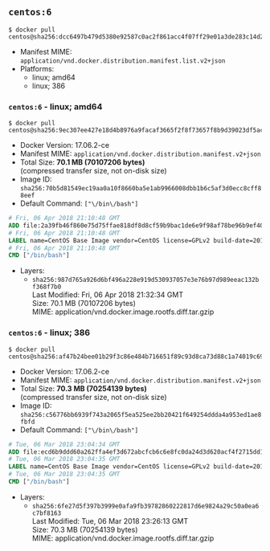 ## `centos:6`

```console
$ docker pull centos@sha256:dcc6497b479d5380e92587c0ac2f861acc4f07ff29e01a3de283c14d2c655e2c
```

-	Manifest MIME: `application/vnd.docker.distribution.manifest.list.v2+json`
-	Platforms:
	-	linux; amd64
	-	linux; 386

### `centos:6` - linux; amd64

```console
$ docker pull centos@sha256:9ec307ee427e18d4b8976a9facaf3665f2f8f73657f8b9d39023df5ac87433ff
```

-	Docker Version: 17.06.2-ce
-	Manifest MIME: `application/vnd.docker.distribution.manifest.v2+json`
-	Total Size: **70.1 MB (70107206 bytes)**  
	(compressed transfer size, not on-disk size)
-	Image ID: `sha256:70b5d81549ec19aa0a10f8660ba5e1ab9966008dbb1b6c5af3d0ecc8cff88eef`
-	Default Command: `["\/bin\/bash"]`

```dockerfile
# Fri, 06 Apr 2018 21:10:48 GMT
ADD file:2a39fb46f860e75d75ffae818df8d8cf59b9bac1de6e9f98af78be96b9ef40cb in / 
# Fri, 06 Apr 2018 21:10:48 GMT
LABEL name=CentOS Base Image vendor=CentOS license=GPLv2 build-date=20180402
# Fri, 06 Apr 2018 21:10:48 GMT
CMD ["/bin/bash"]
```

-	Layers:
	-	`sha256:987d765a926d6bf496a228e919d530937057e3e76b97d989eeac132bf368f7b0`  
		Last Modified: Fri, 06 Apr 2018 21:32:34 GMT  
		Size: 70.1 MB (70107206 bytes)  
		MIME: application/vnd.docker.image.rootfs.diff.tar.gzip

### `centos:6` - linux; 386

```console
$ docker pull centos@sha256:af47b24bee01b29f3c86e484b716651f89c93d8ca73d88c1a74019c691e0d1e2
```

-	Docker Version: 17.06.2-ce
-	Manifest MIME: `application/vnd.docker.distribution.manifest.v2+json`
-	Total Size: **70.3 MB (70254139 bytes)**  
	(compressed transfer size, not on-disk size)
-	Image ID: `sha256:c56776bb6939f743a2065f5ea525ee2bb20421f649254ddda4a953ed1ae8fbfd`
-	Default Command: `["\/bin\/bash"]`

```dockerfile
# Tue, 06 Mar 2018 23:04:34 GMT
ADD file:ecd6b9ddd60a262ffa4ef3d672abcfcb6c6e8fc0da24d3d620acf4f2715dd1d8 in / 
# Tue, 06 Mar 2018 23:04:35 GMT
LABEL name=CentOS Base Image vendor=CentOS license=GPLv2 build-date=20180302
# Tue, 06 Mar 2018 23:04:35 GMT
CMD ["/bin/bash"]
```

-	Layers:
	-	`sha256:6fe27d5f397b3999e0afa9fb39782860222817d6e9824a29c50a0ea6c7bf8163`  
		Last Modified: Tue, 06 Mar 2018 23:26:13 GMT  
		Size: 70.3 MB (70254139 bytes)  
		MIME: application/vnd.docker.image.rootfs.diff.tar.gzip
